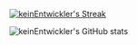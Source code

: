 [![keinEntwickler's Streak](https://github-readme-streak-stats.herokuapp.com/?user=keinEntwickler&theme=radical)](https://git.io/streak-stats)


![keinEntwickler's GitHub stats](https://github-readme-stats.vercel.app/api?username=keinEntwickler&show_icons=true&theme=radical&include_all_commits=true&count_private=true)
